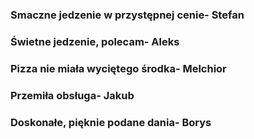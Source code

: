 ### Smaczne jedzenie w przystępnej cenie- Stefan
 
### Świetne jedzenie, polecam- Aleks

### Pizza nie miała wyciętego środka- Melchior

### Przemiła obsługa- Jakub

### Doskonałe, pięknie podane dania- Borys
